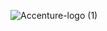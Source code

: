 ![Accenture-logo (1)](https://user-images.githubusercontent.com/19508013/234907052-b8746cb4-d0b0-42af-b8d4-87f85170f09f.png)
